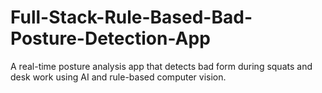 # Full-Stack-Rule-Based-Bad-Posture-Detection-App
A real-time posture analysis app that detects bad form during squats and desk work using AI and rule-based computer vision.
